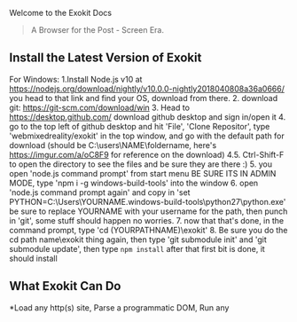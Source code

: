 Welcome to the Exokit Docs

> A Browser for the Post - Screen Era.

## Install the Latest Version of Exokit

For Windows:
1.Install Node.js v10 at https://nodejs.org/download/nightly/v10.0.0-nightly2018040808a36a0666/ you head to that link and find your OS, download from there.
2. download git: https://git-scm.com/download/win
3. Head to https://desktop.github.com/ download github desktop and sign in/open it
4. go to the top left of github desktop and hit 'File', 'Clone Repositor', type 'webmixedreality/exokit' in the top window, and go with the default path for download (should be C:\users\NAME\foldername, here's https://imgur.com/a/oC8F9 for reference on the download)
4.5. Ctrl-Shift-F to open the directory to see the files and be sure they are there :)
5. you open 'node.js command prompt' from start menu BE SURE ITS IN ADMIN MODE, type 'npm i -g windows-build-tools' into the window
6. open 'node.js command prompt again' and copy in 'set PYTHON=C:\Users\YOURNAME\.windows-build-tools\python27\python.exe' be sure to replace YOURNAME with your username for the path, then punch in 'git', some stuff should happen no worries.
7. now that that's done, in the command prompt, type 'cd (YOURPATHNAME)\exokit'
8. Be sure you do the cd path name\exokit thing again, then type 'git submodule init' and 'git submodule update', then type `npm install` after that first bit is done, it should install


## What Exokit Can Do

*Load any http(s) site, Parse a programmatic DOM, Run any <script>, Load any <image>, <video>, <audio>, Register and run Web Workers, Render Canvas2D, Render WebGL, Render WebVR,  Handle gamepad input, Iframe isolation, Embed anywhere with node, Run tests, and Power a web bot.
  
*Things Exokit supports: HTTP(S), HTML5,  JS, DOM, CanvasRenderingContext2D, Image tag, Audio tag, Video tag,  Keyboard events, Mouse events, WebGL, WebVR, Gamepad API, No HTML layouts, and No CSS.


## How to do Examples on Docsify

Check out the [Showcase](https://github.com/QingWei-Li/docsify/#showcase) to docsify in use.
